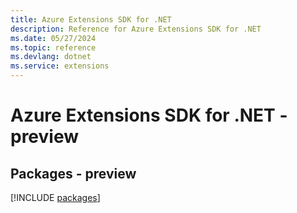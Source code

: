 ```yaml
---
title: Azure Extensions SDK for .NET
description: Reference for Azure Extensions SDK for .NET
ms.date: 05/27/2024
ms.topic: reference
ms.devlang: dotnet
ms.service: extensions
---
```

# Azure Extensions SDK for .NET - preview
## Packages - preview
[!INCLUDE [packages](extensions-index.md)]